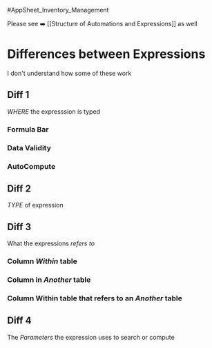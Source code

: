 #AppSheet_Inventory_Management 

Please see ➡️ 
[[Structure of Automations and Expressions]]
as well

# Differences between Expressions
I don't understand how some of these work 

## Diff 1 
_WHERE_ the expresssion is typed

### Formula Bar

### Data Validity

### AutoCompute


## Diff 2
_TYPE_ of expression



## Diff 3
What the expressions _refers to_

### Column _Within_ table

### Column in _Another_ table

### Column Within table that refers to an _Another_ table


## Diff 4

The _Parameters_ the expression uses to search or compute




